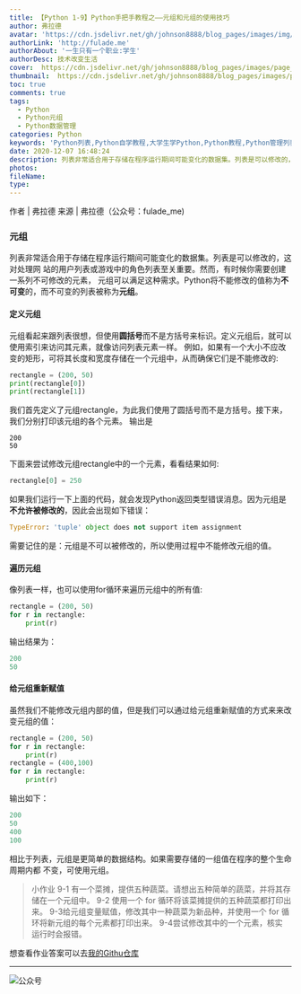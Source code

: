 ```yaml
---
title: 【Python 1-9】Python手把手教程之——元组和元组的使用技巧
author: 弗拉德
avatar: 'https://cdn.jsdelivr.net/gh/johnson8888/blog_pages/images/img/avatar.jpg'
authorLink: 'http://fulade.me'
authorAbout: '一生只有一个职业:学生'
authorDesc: 技术改变生活
cover:  https://cdn.jsdelivr.net/gh/johnson8888/blog_pages/images/page_conver_python.jpg
thumbnail:  https://cdn.jsdelivr.net/gh/johnson8888/blog_pages/images/page_conver_python.jpg
toc: true
comments: true
tags:
  - Python
  - Python元组
  - Python数据管理
categories: Python
keywords: 'Python列表,Python自学教程,大学生学Python,Python教程,Python管理列表'
date: 2020-12-07 16:48:24
description: 列表非常适合用于存储在程序运行期间可能变化的数据集。列表是可以修改的，这对处理网站的用户列表或游戏中的角色列表至关重要。然而，有时候你需要创建一系列不可修改的元素，元组可以满足这种需求。Python将不能修改的值称为不可变的，而不可变的列表被称为元组。
photos:
fileName:
type:
---
```


作者 | 弗拉德
来源 | 弗拉德（公众号：fulade_me)


### 元组
列表非常适合用于存储在程序运行期间可能变化的数据集。列表是可以修改的，这对处理网 站的用户列表或游戏中的角色列表至关重要。然而，有时候你需要创建一系列不可修改的元素， 元组可以满足这种需求。Python将不能修改的值称为**不可变**的，而不可变的列表被称为**元组**。


#### 定义元组
元组看起来跟列表很想，但使用**圆括号**而不是方括号来标识。定义元组后，就可以使用索引来访问其元素，就像访问列表元素一样。
例如，如果有一个大小不应改变的矩形，可将其长度和宽度存储在一个元组中，从而确保它们是不能修改的:
``` python
rectangle = (200, 50) 
print(rectangle[0]) 
print(rectangle[1])
```
我们首先定义了元组rectangle，为此我们使用了圆括号而不是方括号。接下来，我们分别打印该元组的各个元素。
输出是
```
200
50
```
下面来尝试修改元组rectangle中的一个元素，看看结果如何:
``` py
rectangle[0] = 250
```
如果我们运行一下上面的代码，就会发现Python返回类型错误消息。因为元组是**不允许被修改的**，因此会出现如下错误：
``` py
TypeError: 'tuple' object does not support item assignment
```
需要记住的是：元组是不可以被修改的，所以使用过程中不能修改元组的值。
#### 遍历元组
像列表一样，也可以使用for循环来遍历元组中的所有值:
``` py
rectangle = (200, 50) 
for r in rectangle:
    print(r)
```
输出结果为：
``` py
200 
50
```
#### 给元组重新赋值
虽然我们不能修改元组内部的值，但是我们可以通过给元组重新赋值的方式来来改变元组的值：
``` py
rectangle = (200, 50) 
for r in rectangle:
    print(r)
rectangle = (400,100)
for r in rectangle:
    print(r)
```
输出如下：
``` py
200
50
400
100
```
相比于列表，元组是更简单的数据结构。如果需要存储的一组值在程序的整个生命周期内都 不变，可使用元组。




> 小作业
9-1 有一个菜摊，提供五种蔬菜。请想出五种简单的蔬菜，并将其存储在一个元组中。
9-2 使用一个 for 循环将该菜摊提供的五种蔬菜都打印出来。
9-3给元组变量赋值，修改其中一种蔬菜为新品种，并使用一个 for 循环将新元组的每个元素都打印出来。
9-4尝试修改其中的一个元素，核实 运行时会报错。

想查看作业答案可以去[我的Githu仓库](https://github.com/Johnson8888/learn_python)
***
![公众号](https://cdn.jsdelivr.net/gh/johnson8888/blog_pages/images/page_footer.jpg)